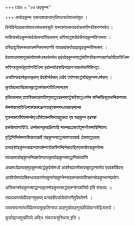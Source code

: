 +++
title = "०७ उदकुम्भः"

+++
अथोदकुम्भः एकादशाहात्प्रभृतिघटस्तोयान्नसंयुतः ।

दिनेदिनेप्रदातव्योयावत्संवत्सरंसुतैः यस्यसंवत्सरादर्वाकसपिण्डीकरणंभवेत् ।

मासिकंचोदकुम्भंचदेयंतस्यापिवत्सरम् अपिश्राद्धशतैर्दत्तैरुदकुम्भंविनानराः ।

दरिद्रादुःखिनस्तातभ्रमन्तिचभवार्णवे यावदब्दंचयोदद्यादुदकुम्भंविमत्सरः ।

प्रेतायान्नसमायुक्तंसोश्वमेधफलंलभेत इदंचोदकुम्भश्राद्धंसपिण्डीकरणात्प्रागेकोद्दिष्टविधिना

सपिण्डयुत्तरंतुपार्वणविधिना इदंत्नयोदशदिनादारभ्यकर्तव्यमितिभट्टाः

अत्रपिण्डदानंकृताकृतम् देवहीनंचैतत् अदैवं पार्वणश्राद्धंसोदकुम्भमधर्मकम् ।

कुर्यात्प्रत्याब्दिकाच्छ्राद्धात्संकल्पविधिनान्वहम्

इतिवचनात् प्रायश्चित्ताङ्गविष्णुश्राद्धवदत्नश्राद्धेसर्वेश्राद्धधर्मान सन्तिकिंतुवाचनिकमात्राः

तेनसंकल्पविधिनासंकल्पक्षणपाद्यासनगन्धाच्छादनान्त

पूजनान्नपरिवेषनान्तेपृथ्वीतेपात्नमित्याद्युक्त्वा एष उदकुम्भ इदमन्नं

दत्तंचेत्यागाविधिः अन्तेताम्बूलदक्षिणादि नात्नब्रह्मचर्यापुनर्भोजनादिनियमाः

वृद्धिनिमित्तेनमासिकापकर्षे उदकुम्भश्राद्धानामप्यपकर्षः प्रेतश्राद्धत्वात्

प्रत्यहंसोदकुम्भान्नदानाशक्तेनाप्येकस्मिन्दिनेतावद्भिरामान्नैरुदकुम्भैश्च

तावदामान्नोदकुम्भनिष्क्रयेणवापकृष्योदकुम्भश्राद्धानिकार्याणि

अब्दमध्येप्रत्याहमुदकुम्भश्राद्धंकुर्वतोमध्ये आशौचप्राप्तौतावच्छ्राद्धानांलोप एवदर्शादिवत्

आशौचोत्तरंप्रतिबन्धादकरणेतदुत्तरोदकुम्भेनसहतन्त्रतयातिक्रान्तोदकुम्भानांप्रयोगः

अतिक्रान्तोदकुम्भश्राद्धान्यद्यतनोदकुम्भश्राद्धंचतन्त्रेणकरिष्ये इति संकल्पः ॥

तथाप्रथमाब्देदीपदानमुक्तम् प्रत्यहंदीपकोदेयोमार्गेतुविषमेनरैः ।

यावत्संवत्सरंवापिप्रेतस्यसुखालिप्सया प्राङ्गुखोदङ्गुखंदीपंदेवागारेद्विजालये ।

कुर्याद्याम्यमुखंपित्र्ये अद्भिः संकल्प्यसुस्थिरम् इति ॥
